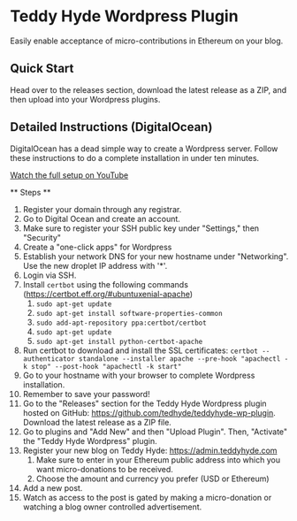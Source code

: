 # Teddy Hyde Wordpress Plugin

Easily enable acceptance of micro-contributions in Ethereum on your blog.

## Quick Start

Head over to the releases section, download the latest release as a ZIP, and then upload into your Wordpress plugins.

## Detailed Instructions (DigitalOcean)

DigitalOcean has a dead simple way to create a Wordpress server. Follow these instructions to do a complete installation in under ten minutes.

[Watch the full setup on YouTube](https://youtube.com)

** Steps **
1. Register your domain through any registrar.
1. Go to Digital Ocean and create an account.
1. Make sure to register your SSH public key under "Settings," then "Security"
1. Create a "one-click apps" for Wordpress
1. Establish your network DNS for your new hostname under "Networking". Use the new droplet IP address with '*'.
1. Login via SSH.
1. Install `certbot` using the following commands (https://certbot.eff.org/#ubuntuxenial-apache)
   1. `sudo apt-get update`
   1. `sudo apt-get install software-properties-common`
   1. `sudo add-apt-repository ppa:certbot/certbot`
   1. `sudo apt-get update`
   1. `sudo apt-get install python-certbot-apache`
1. Run certbot to download and install the SSL certificates: `certbot --authenticator standalone --installer apache --pre-hook "apachectl -k stop" --post-hook "apachectl -k start"`
1. Go to your hostname with your browser to complete Wordpress installation.
1. Remember to save your password!
1. Go to the "Releases" section for the Teddy Hyde Wordpress plugin hosted on GitHub: https://github.com/tedhyde/teddyhyde-wp-plugin. Download the latest release as a ZIP file.
1. Go to plugins and "Add New" and then "Upload Plugin". Then, "Activate" the "Teddy Hyde Wordpress" plugin.
1. Register your new blog on Teddy Hyde: https://admin.teddyhyde.com
   1. Make sure to enter in your Ethereum public address into which you want micro-donations to be received.
   1. Choose the amount and currency you prefer (USD or Ethereum)
1. Add a new post.
1. Watch as access to the post is gated by making a micro-donation or watching a blog owner controlled advertisement.
  

